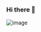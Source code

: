 ### Hi there 👋
![image](https://github.com/Suhailjms/Suhailjms/assets/111170014/29c6ef6e-3652-4024-b96c-593d7b6a876a)

